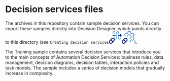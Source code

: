 # Decision services files

The archives in this repository contain sample decision services. You can import these samples directly into Decision Designer, which points directly to this directory (see `Creating decision services`[![CP4BA](/resources/cloudpak4ba.svg "IBM Cloud Pak for Business Automation")](https://www.ibm.com/docs/en/cloud-paks/cp-biz-automation/23.0.2?topic=services-creating-decision)[![ADS](/resources/ads.svg "IBM Automation Decision Services")](https://www.ibm.com/docs/en/ads/23.0.2?topic=services-creating-decision)).

The Training sample contains several decision services that introduce you to the main concepts of Automation Decision Services: business rules, data management, decision diagrams, decision tables, interaction policies and task models. The sample includes a series of decision models that gradually increase in complexity.

